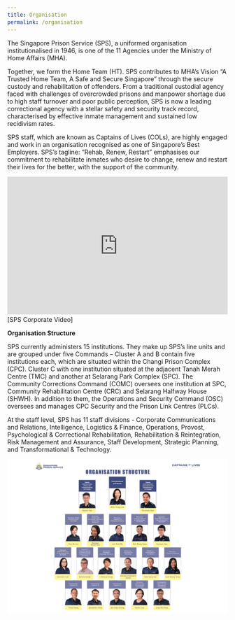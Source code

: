 ```yaml
---
title: Organisation
permalink: /organisation
---
```

The Singapore Prison Service (SPS), a uniformed organisation institutionalised in 1946, is one of the 11 Agencies under the Ministry of Home Affairs (MHA). 

Together, we form the Home Team (HT). SPS contributes to MHA’s Vision “A Trusted Home Team, A Safe and Secure Singapore” through the secure custody and rehabilitation of offenders. 
From a traditional custodial agency faced with challenges of overcrowded prisons and manpower shortage due to high staff turnover and poor public perception, SPS is now a leading correctional agency with a stellar safety and security track record, characterised by effective inmate management and sustained low recidivism rates. 

SPS staff, which are known as Captains of Lives (COLs), are highly engaged and work in an organisation recognised as one of Singapore’s Best Employers. 
SPS’s tagline: “Rehab, Renew, Restart” emphasises our commitment to rehabilitate inmates who desire to change, renew and restart their lives for the better, with the support of the community.

<iframe title="YouTube video player" src="https://www.youtube.com/embed/videoseries?list=PLFdgCNYrla0y5X1I7r6YAeWuu2Z-x1_JL" width="100%" height="315" frameborder="0" allowfullscreen="allowfullscreen"></iframe>
[SPS Corporate Video]

**Organisation Structure**

SPS currently administers 15 institutions. They make up SPS’s line units and are grouped under five Commands – Cluster A and B contain five institutions each, which are situated within the Changi Prison Complex (CPC). Cluster C with one institution situated at the adjacent Tanah Merah Centre (TMC) and another at Selarang Park Complex (SPC). The Community Corrections Command (COMC) oversees one institution at SPC, Community Rehabilitation Centre (CRC) and Selarang Halfway House (SHWH). In addition to them, the Operations and Security Command (OSC) oversees and manages CPC Security and the Prison Link Centres (PLCs). 

At the staff level, SPS has 11 staff divisions - Corporate Communications and Relations, Intelligence, Logistics & Finance, Operations, Provost, Psychological & Correctional Rehabilitation, Rehabilitation & Reintegration, Risk Management and Assurance, Staff Development, Strategic Planning, and Transformational & Technology.

![](/images/About%20Us/Directorates%202021.jpg)